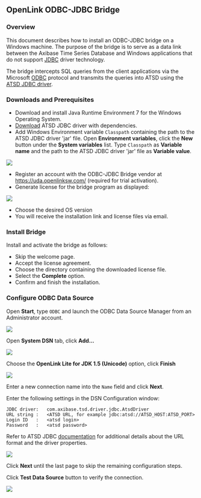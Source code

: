 ## OpenLink ODBC-JDBC Bridge

### Overview

This document describes how to install an ODBC-JDBC bridge on a Windows machine. The purpose of the bridge is to serve as a data link between the Axibase Time Series Database and Windows applications that do not support [JDBC](https://docs.oracle.com/javase/tutorial/jdbc/overview/) driver technology.

The bridge intercepts SQL queries from the client applications via the Microsoft [ODBC](https://docs.microsoft.com/en-us/sql/odbc/microsoft-open-database-connectivity-odbc) protocol and transmits the queries into ATSD using the [ATSD JDBC driver](https://github.com/axibase/atsd-jdbc).

### Downloads and Prerequisites

- Download and install Java Runtime Environment 7 for the Windows Operating System.
- [Download](https://github.com/axibase/atsd-jdbc/releases) ATSD JDBC driver with dependencies.
- Add Windows Environment variable `Classpath` containing the path to the ATSD JDBC driver 'jar' file.
Open **Environment variables**, click the **New** button under the **System variables** list.
Type `Classpath` as **Variable name** and the path to the ATSD JDBC driver 'jar' file as **Variable value**.

![](images/system_properties.png)

- Register an account with the ODBC-JDBC Bridge vendor at https://uda.openlinksw.com/ (required for trial activation).
- Generate license for the bridge program as displayed:

![](images/openlink_license.png)

- Choose the desired OS version
- You will receive the installation link and license files via email.

### Install Bridge

Install and activate the bridge as follows:

- Skip the welcome page.
- Accept the license agreement.
- Choose the directory containing the downloaded license file.
- Select the **Complete** option.
- Confirm and finish the installation.

### Configure ODBC Data Source

Open **Start**, type `ODBC` and launch the ODBC Data Source Manager from an Administrator account.

![](images/ODBC_1.PNG)

Open **System DSN** tab, click **Add...**

![](images/openlink_ODBC_1.png)

Choose the **OpenLink Lite for JDK 1.5 (Unicode)** option, click **Finish**

![](images/openlink_ODBC_2.png)

Enter a new connection name into the `Name` field and click **Next**.

Enter the following settings in the DSN Configuration window:

```
JDBC driver:   com.axibase.tsd.driver.jdbc.AtsdDriver
URL string :   <ATSD URL, for example jdbc:atsd://ATSD_HOST:ATSD_PORT>
Login ID   :   <atsd login>
Password   :   <atsd password>
```

Refer to ATSD JDBC [documentation](https://github.com/axibase/atsd-jdbc#jdbc-connection-properties-supported-by-driver)  for additional details about the URL format and the driver properties.

![](images/openlink_ODBC_4.png)

Click **Next** until the last page to skip the remaining configuration steps.

Click **Test Data Source** button to verify the connection.

![](images/openlink_test_connection.png)

